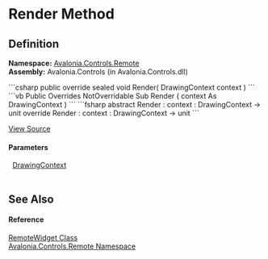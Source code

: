 # Render Method




## Definition
**Namespace:** <a href="N_Avalonia_Controls_Remote">Avalonia.Controls.Remote</a>  
**Assembly:** Avalonia.Controls (in Avalonia.Controls.dll)

<Tabs groupId="api-code-preview">
<TabItem value="csharp" label="C#">
```csharp
public override sealed void Render(
	DrawingContext context
)
```
</TabItem>
<TabItem value="vb" label="VB">
```vb
Public Overrides NotOverridable Sub Render ( 
	context As DrawingContext
)
```
</TabItem>
<TabItem value="fsharp" label="F#">
```fsharp
abstract Render : 
        context : DrawingContext -> unit 
override Render : 
        context : DrawingContext -> unit 
```
</TabItem>
</Tabs>



<a href="https://github.com/AvaloniaUI/Avalonia/tree/master/src/Avalonia.Controls/Remote/RemoteWidget.cs#L74" title="View the source code">View Source</a>



#### Parameters
<dl><dt>  <a href="T_Avalonia_Media_DrawingContext">DrawingContext</a></dt><dd> </dd></dl>

## See Also


#### Reference
<a href="T_Avalonia_Controls_Remote_RemoteWidget">RemoteWidget Class</a>  
<a href="N_Avalonia_Controls_Remote">Avalonia.Controls.Remote Namespace</a>  

